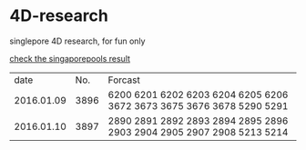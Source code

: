 # 4D-research
singlepore 4D research, for fun only


[check the singaporepools result](http://www.singaporepools.com.sg/ch/4d/Pages/Results.aspx?)



<table class="table table-bordered table-striped table-condensed">
<tr>
<td> date </td>
<td> No. </td>
<td> Forcast </td>
</tr>
<tr>
<td> 2016.01.09 </td>
<td> 3896 </td>
<td> 6200 6201 6202 6203 6204 6205 6206 3672 3673 3675 3676 3678 5290 5291 </td>
</tr>
<tr>
<td>2016.01.10  </td>
<td> 3897 </td>
<td> 2890 2891 2892 2893 2894 2895 2896 2903 2904 2905 2907 2908 5213 5214 </td>
</tr>
</table>
